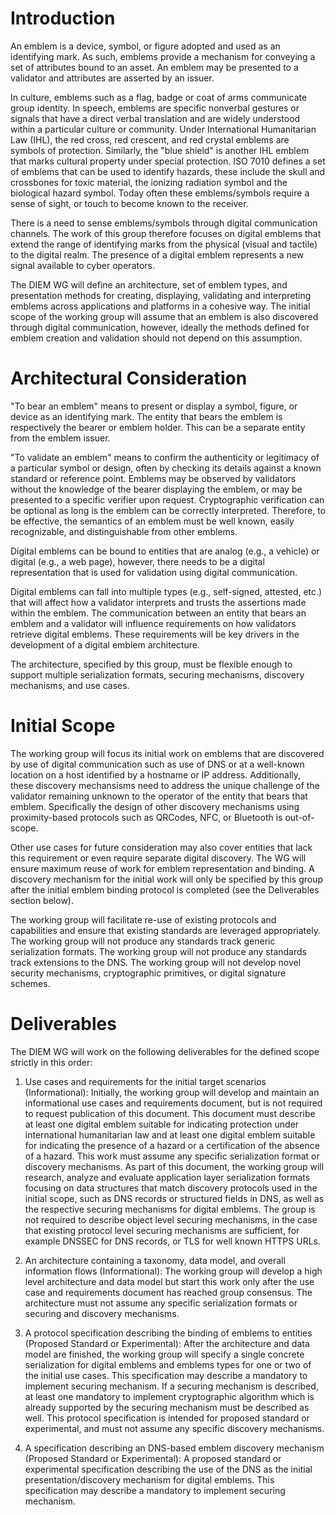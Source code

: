 # Introduction

An emblem is a device, symbol, or figure adopted and used as an identifying mark.
As such, emblems provide a mechanism for conveying a set of attributes bound to an asset. 
An emblem may be presented to a validator and attributes are asserted by an issuer.

In culture, emblems such as a flag, badge or coat of arms communicate group identity.
In speech, emblems are specific nonverbal gestures or signals that have a direct verbal translation and are widely understood within a particular culture or community.
Under International Humanitarian Law (IHL), the red cross, red crescent, and red crystal emblems are symbols of protection.
Similarly, the "blue shield" is another IHL emblem that marks cultural property under special protection.
ISO 7010 defines a set of emblems that can be used to identify hazards, these include the skull and crossbones for toxic material, the ionizing radiation symbol and the biological hazard symbol.
Today often these emblems/symbols require a sense of sight, or touch to become known to the receiver.

There is a need to sense emblems/symbols through digital communication channels.
The work of this group therefore focuses on digital emblems that extend the range of identifying marks from the physical (visual and tactile) to the digital realm.
The presence of a digital emblem represents a new signal available to cyber operators. 

The DIEM WG will define an architecture, set of emblem types, and presentation methods for creating, displaying, validating and interpreting emblems across applications and platforms in a cohesive way.
The initial scope of the working group will assume that an emblem is also discovered through digital communication, however, ideally the methods defined for emblem creation and validation should not depend on this assumption.

# Architectural Consideration

"To bear an emblem" means to present or display a symbol, figure, or device as an identifying mark. 
The entity that bears the emblem is respectively the bearer or emblem holder. 
This can be a separate entity from the emblem issuer.

"To validate an emblem" means to confirm the authenticity or legitimacy of a particular symbol or design, often by checking its details against a known standard or reference point. 
Emblems may be observed by validators without the knowledge of the bearer displaying the emblem, or may be presented to a specific verifier upon request.
Cryptographic verification can be optional as long is the emblem can be correctly interpreted.
Therefore, to be effective, the semantics of an emblem must be well known, easily recognizable, and distinguishable from other emblems.

Digital emblems can be bound to entities that are analog (e.g., a vehicle) or digital (e.g., a web page), however, there needs to be a digital representation that is used for validation using digital communication.

Digital emblems can fall into multiple types (e.g., self-signed, attested, etc.) that will affect how a validator interprets and trusts the assertions made within the emblem.
The communication between an entity that bears an emblem and a validator will influence requirements on how validators retrieve digital emblems. 
These requirements will be key drivers in the development of a digital emblem architecture.

The architecture, specified by this group, must be flexible enough to support multiple serialization formats, securing mechanisms, discovery mechanisms, and use cases. 

# Initial Scope

The working group will focus its initial work on emblems that are discovered by use of digital communication such as use of DNS or at a well-known location on a host identified by a hostname or IP address.
Additionally, these discovery mechansisms need to address the unique challenge of the validator remaining unknown to the operator of the entity that bears that emblem.
Specifically the design of other discovery mechanisms using proximity-based protocols such as QRCodes, NFC, or Bluetooth is out-of-scope.

Other use cases for future consideration may also cover entities that lack this requirement or even require separate digital discovery.
The WG will ensure maximum reuse of work for emblem representation and binding. 
A discovery mechanism for the initial work will only be specified by this group after the initial emblem binding protocol is completed (see the Deliverables section below).

The working group will facilitate re-use of existing protocols and capabilities and ensure that existing standards are leveraged appropriately.
The working group will not produce any standards track generic serialization formats. 
The working group will not produce any standards track extensions to the DNS. 
The working group will not develop novel security mechanisms, cryptographic primitives, or digital signature schemes. 


# Deliverables

The DIEM WG will work on the following deliverables for the defined scope strictly in this order:

1. Use cases and requirements for the initial target scenarios (Informational):
   Initially, the working group will develop and maintain an informational use cases and requirements document, but is not required to request publication of this document. 
   This document must describe at least one digital emblem suitable for indicating protection under international humanitarian law and at least one digital emblem suitable for indicating the presence of a hazard or a certification of the absence of a hazard. 
   This work must assume any specific serialization format or discovery mechanisms.
   As part of this document, the working group will research, analyze and evaluate application layer serialization formats focusing on data structures that match discovery protocols used in the initial scope, such as DNS records or structured fields in DNS, as well as the respective securing mechanisms for digital emblems. 
   The group is not required to describe object level securing mechanisms, in the case that existing protocol level securing mechanisms are sufficient, for example DNSSEC for DNS records, or TLS for well known HTTPS URLs. 

2. An architecture containing a taxonomy, data model, and overall information flows (Informational):
   The working group will develop a high level architecture and data model but start this work only after the use case and requirements document has reached group consensus. 
   The architecture must not assume any specific serialization formats or securing and discovery mechanisms.

3. A protocol specification describing the binding of emblems to entities (Proposed Standard or Experimental):
   After the architecture and data model are finished, the working group will specify a single concrete serialization for digital emblems and emblems types for one or two of the initial use cases. 
   This specification may describe a mandatory to implement securing mechanism. 
   If a securing mechanism is described, at least one mandatory to implement cryptographic algorithm which is already supported by the securing mechanism must be described as well. 
   This protocol specification is intended for proposed standard or experimental, and must not assume any specific discovery mechanisms.

4. A specification describing an DNS-based emblem discovery mechanism (Proposed Standard or Experimental):
   A proposed standard or experimental specification describing the use of the DNS as the initial presentation/discovery mechanism for digital emblems. 
   This specification may describe a mandatory to implement securing mechanism.
